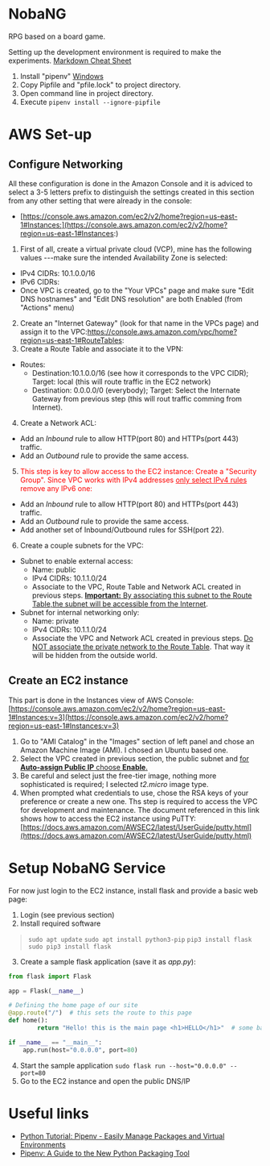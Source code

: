 # NobaNG
RPG based on a board game.

Setting up the development environment is required to make the experiments.
[Markdown Cheat Sheet](https://www.markdownguide.org/cheat-sheet/)

1. Install "pipenv" [Windows](https://www.pythontutorial.net/python-basics/install-pipenv-windows/)
2. Copy Pipfile and "pfile.lock" to project directory.
3. Open command line in project directory.
4. Execute `pipenv install --ignore-pipfile`

# AWS Set-up
## Configure Networking
All these configuration is done in the Amazon Console and it is adviced to select a 3-5 letters prefix to distinguish the settings created in this section from any other setting that were already in the console:
 - [https://console.aws.amazon.com/ec2/v2/home?region=us-east-1#Instances:](https://console.aws.amazon.com/ec2/v2/home?region=us-east-1#Instances:)

1. First of all, create a virtual private cloud (VCP), mine has the following values ---make sure the intended Availability Zone is selected:
  * IPv4 CIDRs: 10.1.0.0/16
  * IPv6 CIDRs: <empty>
  * Once VPC is created, go to the "Your VPCs" page and make sure "Edit DNS hostnames" and "Edit DNS resolution" are both Enabled (from "Actions" menu)
2. Create an "Internet Gateway" (look for that name in the VPCs page) and assign it to the VPC:https://console.aws.amazon.com/vpc/home?region=us-east-1#RouteTables:
3. Create a Route Table and associate it to the VPN:
  * Routes:
    - Destination:10.1.0.0/16 (see how it corresponds to the VPC CIDR); Target: local (this will route traffic in the EC2 network)
    - Destination: 0.0.0.0/0 (everybody); Target: Select the Internate Gateway from previous step (this will rout traffic comming from Internet).
4. Create a Network ACL:
  * Add an *Inbound* rule to allow HTTP(port 80) and HTTPs(port 443) traffic.
  * Add an *Outbound* rule to provide the same access.
5. <span style="color: red;">This step is key to allow access to the EC2 instance: Create a "Security Group". Since VPC works with IPv4 addresses <span style="text-decoration:underline">only select IPv4 rules</span> remove any IPv6 one:
  * Add an *Inbound* rule to allow HTTP(port 80) and HTTPs(port 443) traffic.
  * Add an *Outbound* rule to provide the same access.
  * Add another set of Inbound/Outbound rules for SSH(port 22)</span>.
6. Create a couple subnets for the VPC:
  * Subnet to enable external access:
    - Name: public
    - IPv4 CIDRs: 10.1.1.0/24
    - Associate to the VPC, Route Table and Network ACL created in previous steps. <span style="text-decoration:underline">**Important:** By associating this subnet to the Route Table,the subnet will be accessible from the Internet</span>.
  * Subnet for internal networking only: 
    - Name: private
    - IPv4 CIDRs: 10.1.1.0/24
    - Associate the VPC and Network ACL created in previous steps. <span style="text-decoration:underline">Do NOT associate the private network to the Route Table</span>. That way it will be hidden from the outside world.

## Create an EC2 instance
This part is done in the Instances view of AWS Console: [https://console.aws.amazon.com/ec2/v2/home?region=us-east-1#Instances:v=3](https://console.aws.amazon.com/ec2/v2/home?region=us-east-1#Instances:v=3)
 1. Go to "AMI Catalog" in the "Images" section of left panel and chose an Amazon Machine Image (AMI). I chosed an Ubuntu based one.
 2. Select the VPC created in previous section, the public subnet and <span style="text-decoration:underline">for **Auto-assign Public IP** choose **Enable**. </span>
 3. Be careful and select just the free-tier image, nothing more sophisticated is required; I selected *t2.micro* image type.
 3. When prompted what credentials to use, chose the RSA keys of your preference or create a new one. Ths step is required to access the VPC for development and maintenance. The document referenced in this link shows how to access the EC2 instance using PuTTY: [https://docs.aws.amazon.com/AWSEC2/latest/UserGuide/putty.html](https://docs.aws.amazon.com/AWSEC2/latest/UserGuide/putty.html)

# Setup NobaNG Service
For now just login to the EC2 instance, install flask and provide a basic web page:
1. Login (see previous section)
2. Install required software 
> `sudo apt update`
> `sudo apt install python3-pip`
> `pip3 install flask`
> `sudo pip3 install flask`
3. Create a sample flask application (save it as *app.py*):
```python
from flask import Flask

app = Flask(__name__)

# Defining the home page of our site
@app.route("/")  # this sets the route to this page
def home():
        return "Hello! this is the main page <h1>HELLO</h1>"  # some basic inline html

if __name__ == "__main__":
    app.run(host="0.0.0.0", port=80)
```
4. Start the sample application `sudo flask run --host="0.0.0.0" --port=80`
5. Go to the EC2 instance and open the public DNS/IP

# Useful links
 * [Python Tutorial: Pipenv - Easily Manage Packages and Virtual Environments](https://www.youtube.com/watch?v=zDYL22QNiWk)
 * [Pipenv: A Guide to the New Python Packaging Tool](https://realpython.com/pipenv-guide/)
 
